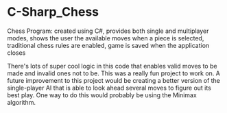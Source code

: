 # C-Sharp_Chess
Chess Program: created using C#, provides both single and multiplayer modes, shows the user the available moves when a piece is selected, traditional chess rules are enabled, game is saved when the application closes

There's lots of super cool logic in this code that enables valid moves to be made and invalid ones not to be. This was a really fun project to work on. A future improvement to this project would be creating a better version of the single-player AI that is able to look ahead several moves to figure out its best play. One way to do this would probably be using the Minimax algorithm.
